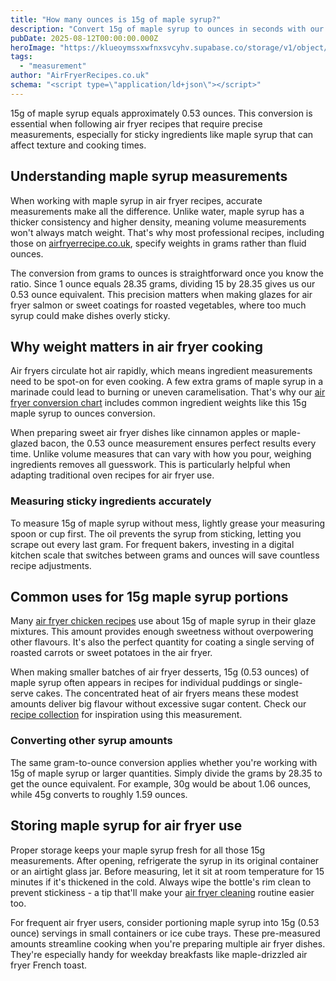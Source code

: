 ```yaml
---
title: "How many ounces is 15g of maple syrup?"
description: "Convert 15g of maple syrup to ounces in seconds with our easy guide. Perfect for air fryer recipes and precise baking measurements."
pubDate: 2025-08-12T00:00:00.000Z
heroImage: "https://klueoymssxwfnxsvcyhv.supabase.co/storage/v1/object/public/md/15g-maple-syrup-to-ounces-e3366805.webp"
tags:
  - "measurement"
author: "AirFryerRecipes.co.uk"
schema: "<script type=\"application/ld+json\"></script>"
---
```


<p>15g of maple syrup equals approximately 0.53 ounces. This conversion is essential when following air fryer recipes that require precise measurements, especially for sticky ingredients like maple syrup that can affect texture and cooking times.</p>

<h2>Understanding maple syrup measurements</h2>
<p>When working with maple syrup in air fryer recipes, accurate measurements make all the difference. Unlike water, maple syrup has a thicker consistency and higher density, meaning volume measurements won't always match weight. That's why most professional recipes, including those on <a href=https://www.airfryerrecipe.co.uk/>airfryerrecipe.co.uk</a>, specify weights in grams rather than fluid ounces.</p>
<p>The conversion from grams to ounces is straightforward once you know the ratio. Since 1 ounce equals 28.35 grams, dividing 15 by 28.35 gives us our 0.53 ounce equivalent. This precision matters when making glazes for air fryer salmon or sweet coatings for roasted vegetables, where too much syrup could make dishes overly sticky.</p>

<h2>Why weight matters in air fryer cooking</h2>
<p>Air fryers circulate hot air rapidly, which means ingredient measurements need to be spot-on for even cooking. A few extra grams of maple syrup in a marinade could lead to burning or uneven caramelisation. That's why our <a href=https://www.airfryerrecipe.co.uk/air-fryer-conversion-chart>air fryer conversion chart</a> includes common ingredient weights like this 15g maple syrup to ounces conversion.</p>
<p>When preparing sweet air fryer dishes like cinnamon apples or maple-glazed bacon, the 0.53 ounce measurement ensures perfect results every time. Unlike volume measures that can vary with how you pour, weighing ingredients removes all guesswork. This is particularly helpful when adapting traditional oven recipes for air fryer use.</p>

<h3>Measuring sticky ingredients accurately</h3>
<p>To measure 15g of maple syrup without mess, lightly grease your measuring spoon or cup first. The oil prevents the syrup from sticking, letting you scrape out every last gram. For frequent bakers, investing in a digital kitchen scale that switches between grams and ounces will save countless recipe adjustments.</p>

<h2>Common uses for 15g maple syrup portions</h2>
<p>Many <a href=https://www.airfryerrecipe.co.uk/recipe-category/chicken>air fryer chicken recipes</a> use about 15g of maple syrup in their glaze mixtures. This amount provides enough sweetness without overpowering other flavours. It's also the perfect quantity for coating a single serving of roasted carrots or sweet potatoes in the air fryer.</p>
<p>When making smaller batches of air fryer desserts, 15g (0.53 ounces) of maple syrup often appears in recipes for individual puddings or single-serve cakes. The concentrated heat of air fryers means these modest amounts deliver big flavour without excessive sugar content. Check our <a href=https://www.airfryerrecipe.co.uk/recipes>recipe collection</a> for inspiration using this measurement.</p>

<h3>Converting other syrup amounts</h3>
<p>The same gram-to-ounce conversion applies whether you're working with 15g of maple syrup or larger quantities. Simply divide the grams by 28.35 to get the ounce equivalent. For example, 30g would be about 1.06 ounces, while 45g converts to roughly 1.59 ounces.</p>

<h2>Storing maple syrup for air fryer use</h2>
<p>Proper storage keeps your maple syrup fresh for all those 15g measurements. After opening, refrigerate the syrup in its original container or an airtight glass jar. Before measuring, let it sit at room temperature for 15 minutes if it's thickened in the cold. Always wipe the bottle's rim clean to prevent stickiness - a tip that'll make your <a href=https://www.airfryerrecipe.co.uk/air-fryer-cleaner>air fryer cleaning</a> routine easier too.</p>
<p>For frequent air fryer users, consider portioning maple syrup into 15g (0.53 ounce) servings in small containers or ice cube trays. These pre-measured amounts streamline cooking when you're preparing multiple air fryer dishes. They're especially handy for weekday breakfasts like maple-drizzled air fryer French toast.</p>